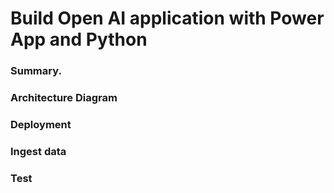 # Build Open AI application with Power App and Python
### Summary.
### Architecture Diagram
### Deployment
### Ingest data
### Test

